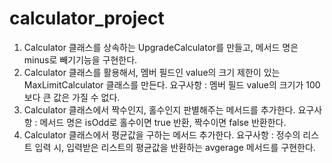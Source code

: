 # calculator_project
1. Calculator 클래스를 상속하는 UpgradeCalculator를 만들고, 메서드 명은 minus로 빼기기능을 구현한다.
2. Calculator 클래스를 활용해서, 멤버 필드인 value의 크기 제한이 있는 MaxLimitCalculator 클래스를 만든다.
   요구사항 : 멤버 필드 value의 크기가 100보다 큰 값은 가질 수 없다.
3. Calculator 클래스에서 짝수인지, 홀수인지 판별해주는 메서드를 추가한다.
    요구사항 : 메서드 명은 isOdd로 홀수이면 true 반환, 짝수이면 false 반환한다.
4. Calculator 클래스에서 평균값을 구하는 메서드 추가한다.
   요구사항 : 정수의 리스트 입력 시, 입력받은 리스트의 평균값을 반환하는 avgerage 메서드를 구현한다.